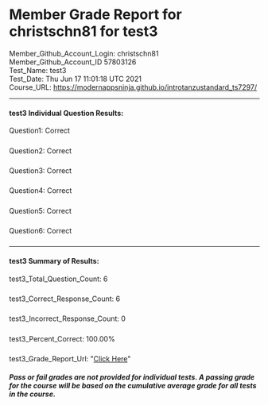 # Member Grade Report for christschn81 for test3  
   
Member_Github_Account_Login: christschn81  
Member_Github_Account_ID 57803126  
Test_Name: test3  
Test_Date: Thu Jun 17 11:01:18 UTC 2021  
Course_URL: https://modernappsninja.github.io/introtanzustandard_ts7297/  
   
---  
#### test3 Individual Question Results:  
Question1: Correct  
#####  
Question2: Correct  
#####  
Question3: Correct  
#####  
Question4: Correct  
#####  
Question5: Correct  
#####  
Question6: Correct  
#####  
---  
#### test3 Summary of Results:  
test3_Total_Question_Count: 6  
#####  
test3_Correct_Response_Count: 6  
#####  
test3_Incorrect_Response_Count: 0  
#####  
test3_Percent_Correct: 100.00%  
#####  
test3_Grade_Report_Url: "[Click Here](https://github.com/modernappsninjas/christschn81/blob/main/static/userdata/courses/introtanzustandard_ts7297/grade_report.pr162.test3.md)"
##### Pass or fail grades are not provided for individual tests. A passing grade for the course will be based on the cumulative average grade for all tests in the course.  
